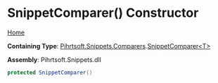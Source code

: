 # SnippetComparer\(\) Constructor

[Home](../../../../../README.md#_top)

**Containing Type**: [Pihrtsoft.Snippets.Comparers](../../README.md#_top)\.[SnippetComparer\<T>](../README.md#_top)

**Assembly**: Pihrtsoft\.Snippets\.dll

```csharp
protected SnippetComparer()
```

